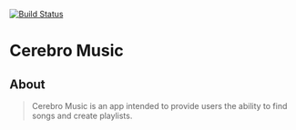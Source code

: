 [![Build Status](https://travis-ci.org/allen30331/cerebro.svg?branch=master)](https://travis-ci.org/allen30331/cerebro)

# Cerebro Music

## About
> Cerebro Music is an app intended to provide users the ability to find songs and create playlists.